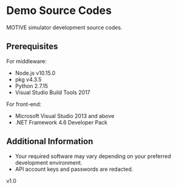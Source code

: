 # Demo Source Codes

MOTIVE simulator development source codes.

## Prerequisites

For middleware:
- Node.js v10.15.0
- pkg v4.3.5
- Python 2.7.15
- Visual Studio Build Tools 2017

For front-end:
- Microsoft Visual Studio 2013 and above 
- .NET Framework 4.6 Developer Pack

## 	Additional Information

- Your required software may vary depending on your preferred development environment.
- API account keys and passwords are redacted.

v1.0